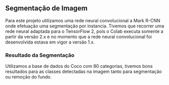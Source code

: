 <h2>Segmentação de Imagem</h2>

Para este projeto utilizamos uma rede neural convolucional a Mark R-CNN onde efetuação uma segmentação por
instancia. Tivemos que recorrer uma rede neural adaptada para o TensorFlow 2, pois o Colab executa somente 
a partir da versão 2.x e no momento que a rede neural convolucional foi desenvolvida estava em vigor a versão
1.x.

<h3>Resultado da Segmentação</h3>



Utilizamos a base de dados do Coco com 80 categorias, tivemos bons resultados para as classes detectadas na imagem tanto 
para segmentação ou remoção do fundo.

